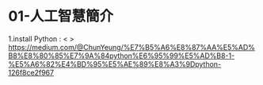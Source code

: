 # 01-人工智慧簡介

1.install Python :  <  >
<a href="給自學者的Python教學(0) : 如何安裝Python(Mac/Windows)">https://medium.com/@ChunYeung/%E7%B5%A6%E8%87%AA%E5%AD%B8%E8%80%85%E7%9A%84python%E6%95%99%E5%AD%B8-1-%E5%A6%82%E4%BD%95%E5%AE%89%E8%A3%9Dpython-126f8ce2f967</a>
